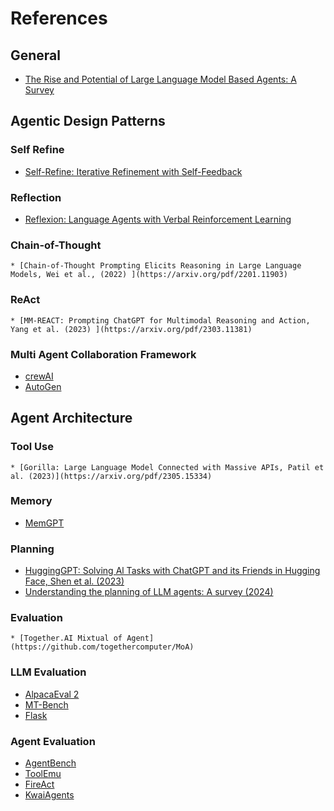 References
==========
General
-------
- [The Rise and Potential of Large Language Model Based Agents: A Survey](https://arxiv.org/abs/2309.07864)

Agentic Design Patterns
-----------------------
### Self Refine

* [Self-Refine: Iterative Refinement with Self-Feedback](https://arxiv.org/abs/2303.17651)

### Reflection

- [Reflexion: Language Agents with Verbal Reinforcement Learning](https://arxiv.org/abs/2303.11366)

### Chain-of-Thought
	* [Chain-of-Thought Prompting Elicits Reasoning in Large Language Models, Wei et al., (2022) ](https://arxiv.org/pdf/2201.11903)

### ReAct

	* [MM-REACT: Prompting ChatGPT for Multimodal Reasoning and Action, Yang et al. (2023) ](https://arxiv.org/pdf/2303.11381)

### Multi Agent Collaboration Framework

* [crewAI](https://www.crewai.com/)
* [AutoGen](https://microsoft.github.io/autogen/)

Agent Architecture
------------------

### Tool Use

	* [Gorilla: Large Language Model Connected with Massive APIs, Patil et al. (2023)](https://arxiv.org/pdf/2305.15334)

### Memory

- [MemGPT](https://memgpt.ai)

### Planning

- [HuggingGPT: Solving Al Tasks with ChatGPT and its Friends in Hugging Face, Shen et al. (2023) ](https://arxiv.org/pdf/2303.17580)
- [Understanding the planning of LLM agents: A survey (2024)](https://arxiv.org/pdf/2402.02716)

### Evaluation

	* [Together.AI Mixtual of Agent](https://github.com/togethercomputer/MoA)

### LLM Evaluation

* [AlpacaEval 2](https://github.com/tatsu-lab/alpaca_eval)
* [MT-Bench](https://github.com/lm-sys/FastChat)
* [Flask](https://github.com/kaistAI/FLASK)

### Agent Evaluation

* [AgentBench](https://github.com/THUDM/AgentBench)
* [ToolEmu](https://toolemu.com/)
* [FireAct](https://arxiv.org/abs/2310.05915)
* [KwaiAgents](https://arxiv.org/abs/2312.04889)